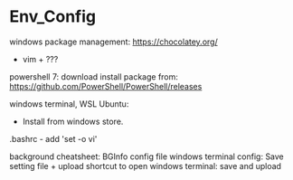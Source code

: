# Env_Config

windows package management: https://chocolatey.org/
  * vim + ???

powershell 7: download install package from: https://github.com/PowerShell/PowerShell/releases

windows terminal, WSL Ubuntu: 
  * Install from windows store.
  
 
.bashrc - add 'set -o vi'

background cheatsheet: BGInfo config file <save and upload>
windows terminal config: Save setting file + upload
shortcut to open windows terminal: save and upload
